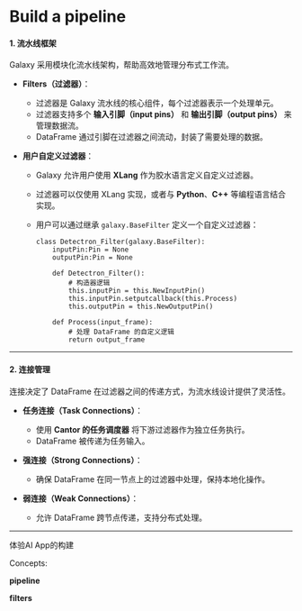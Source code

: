# Build a pipeline 

#### **1. 流水线框架**

Galaxy 采用模块化流水线架构，帮助高效地管理分布式工作流。

- **Filters（过滤器）**：

  - 过滤器是 Galaxy 流水线的核心组件，每个过滤器表示一个处理单元。
  - 过滤器支持多个 **输入引脚（input pins）** 和 **输出引脚（output pins）** 来管理数据流。
  - DataFrame 通过引脚在过滤器之间流动，封装了需要处理的数据。

- **用户自定义过滤器**：

  - Galaxy 允许用户使用 **XLang** 作为胶水语言定义自定义过滤器。

  - 过滤器可以仅使用 XLang 实现，或者与 **Python**、**C++** 等编程语言结合实现。

  - 用户可以通过继承 `galaxy.BaseFilter` 定义一个自定义过滤器：

    ```xlang
    class Detectron_Filter(galaxy.BaseFilter):
        inputPin:Pin = None
        outputPin:Pin = None
    
        def Detectron_Filter():
            # 构造器逻辑
            this.inputPin = this.NewInputPin()
            this.inputPin.setputcallback(this.Process)
            this.outputPin = this.NewOutputPin()
    
        def Process(input_frame):
            # 处理 DataFrame 的自定义逻辑
            return output_frame
    ```

---

#### **2. 连接管理**

连接决定了 DataFrame 在过滤器之间的传递方式，为流水线设计提供了灵活性。

- **任务连接（Task Connections）**：
  - 使用 **Cantor 的任务调度器** 将下游过滤器作为独立任务执行。
  - DataFrame 被传递为任务输入。

- **强连接（Strong Connections）**：
  - 确保 DataFrame 在同一节点上的过滤器中处理，保持本地化操作。

- **弱连接（Weak Connections）**：
  - 允许 DataFrame 跨节点传递，支持分布式处理。

---

体验AI App的构建

Concepts:

**pipeline**

**filters**

### 